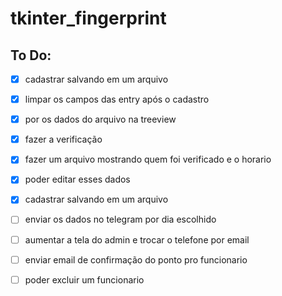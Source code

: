 # tkinter_fingerprint



## To Do:
- [X] cadastrar salvando em um arquivo
- [X] limpar os campos das entry após o cadastro
- [X] por os dados do arquivo na treeview
- [X] fazer a verificação
- [X] fazer um arquivo mostrando quem foi verificado e o horario
- [X] poder editar esses dados
- [X] cadastrar salvando em um arquivo
- [ ] enviar os dados no telegram por dia escolhido
- [ ] aumentar a tela do admin e trocar o telefone por email
- [ ] enviar email de confirmação do ponto pro funcionario
- [ ] poder excluir um funcionario


